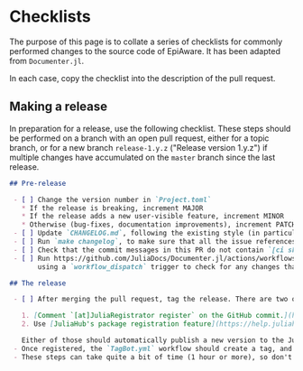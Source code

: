 # Checklists

The purpose of this page is to collate a series of checklists for commonly
performed changes to the source code of EpiAware. It has been adapted from `Documenter.jl`.

In each case, copy the checklist into the description of the pull request.

## Making a release

In preparation for a release, use the following checklist. These steps should be performed on a branch with an open pull request, either for a topic branch, or for a new branch `release-1.y.z` ("Release version 1.y.z") if multiple changes have accumulated on the `master` branch since the last release.

```markdown
## Pre-release

 - [ ] Change the version number in `Project.toml`
   * If the release is breaking, increment MAJOR
   * If the release adds a new user-visible feature, increment MINOR
   * Otherwise (bug-fixes, documentation improvements), increment PATCH
 - [ ] Update `CHANGELOG.md`, following the existing style (in particular, make sure that the change log for this version has the correct version number and date).
 - [ ] Run `make changelog`, to make sure that all the issue references in `CHANGELOG.md` are up to date.
 - [ ] Check that the commit messages in this PR do not contain `[ci skip]`
 - [ ] Run https://github.com/JuliaDocs/Documenter.jl/actions/workflows/regression-tests.yml
       using a `workflow_dispatch` trigger to check for any changes that broke extensions.

## The release

 - [ ] After merging the pull request, tag the release. There are two options for this:

   1. [Comment `[at]JuliaRegistrator register` on the GitHub commit.](https://github.com/JuliaRegistries/Registrator.jl#via-the-github-app)
   2. Use [JuliaHub's package registration feature](https://help.juliahub.com/juliahub/stable/contribute/#registrator) to trigger the registration.

   Either of those should automatically publish a new version to the Julia registry.
 - Once registered, the `TagBot.yml` workflow should create a tag, and rebuild the documentation for this tag.
 - These steps can take quite a bit of time (1 hour or more), so don't be surprised if the new documentation takes a while to appear.
```
